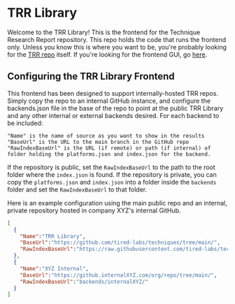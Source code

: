 # TRR Library

Welcome to the TRR Library! This is the frontend for the Technique Research
Report repository. This repo holds the code that runs the frontend only.  Unless
you know this is where you want to be, you're probably looking for the [TRR
repo] itself. If you're looking for the frontend GUI, go [here].

## Configuring the TRR Library Frontend

This frontend has been designed to support internally-hosted TRR repos. Simply copy the repo to an internal GitHub instance, and configure the backends.json file in the base of the repo to point at the public TRR Library and any other internal or external backends desired. For each backend to be included:

```text
"Name" is the name of source as you want to show in the results
"BaseUrl" is the URL to the main branch in the GitHub repo
"RawIndexBaseUrl" is the URL (if remote) or path (if internal) of folder holding the platforms.json and index.json for the backend.
```

If the repository is public, set the `RawIndexBaseUrl` to the path to the root
folder where the `index.json` is found.  If the repository is private, you can
copy the `platforms.json` and `index.json` into a folder inside the `backends`
folder and set the `RawIndexBaseUrl` to that folder. 

Here is an example configuration using the main public repo and an internal,
private repository hosted in company XYZ's internal GitHub.

```json
[
  {
    "Name":"TRR Library",
    "BaseUrl":"https://github.com/tired-labs/techniques/tree/main/",
    "RawIndexBaseUrl":"https://raw.githubusercontent.com/tired-labs/techniques/main/"
  },
  {
    "Name":"XYZ Internal",
    "BaseUrl":"https://github.internalXYZ.com/org/repo/tree/main/",
    "RawIndexBaseUrl":"backends/internalXYZ/"
  }
]
```

[TRR Repo]: https://github.com/tired-labs/techniques
[here]: https://library.threat-research.org
